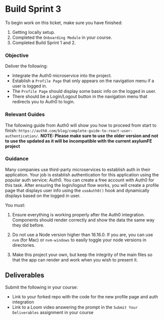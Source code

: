 # Build Sprint 3

To begin work on this ticket, make sure you have finished: 
1. Getting locally setup. 
2. Completed the `Onboarding Module` in your course. 
3. Completed Build Sprint 1 and 2. 

### Objective

Deliver the following: 

- Integrate the Auth0 microservice into the project.
- Establish a `Profile Page` that only appears on the navigation menu if a user is logged in. 
- The `Profile Page` should display some basic info on the logged in user. 
- There should be a Login/Logout button in the navigation menu that redirects you to Auth0 to login. 

### Relevant Guides

The following guide from Auth0 will show you how to proceed from start to finish: `https://auth0.com/blog/complete-guide-to-react-user-authentication/`.
**NOTE: Please make sure to use the older version and not to use the updated as it will be incompatible with the current asylumFE project**

### Guidance

Many companies use third-party microservices to establish auth in their application. Your job is establish authentication for this application using the popular auth service: Auth0. You can create a free account with Auth0 for this task. After ensuring the login/logout flow works, you will create a profile page that displays user info using the `useAuth0()` hook and dynamically displays based on the logged in user. 

You must: 

1. Ensure everything is working properly after the Auth0 integration. Components should render correctly and show the data the same way they did before. 

2. Do not use a Node version higher than 16.16.0. If you are, you can use `nvm` (for Mac) or `nvm-windows` to easily toggle your node versions in directories. 

3. Make this project your own, but keep the integrity of the main files so that the app can render and work when you wish to present it. 

## Deliverables 

Submit the following in your course: 

- Link to your forked repo with the code for the new profile page and auth integration
- Link to a Loom video answering the prompt in the `Submit Your Deliverables` assignment in your course
